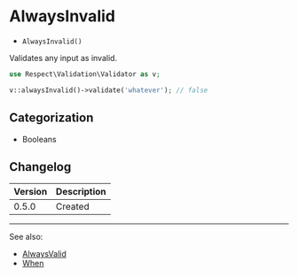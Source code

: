 # AlwaysInvalid

- `AlwaysInvalid()`

Validates any input as invalid.

```php
use Respect\Validation\Validator as v;

v::alwaysInvalid()->validate('whatever'); // false
```

## Categorization

- Booleans

## Changelog

Version | Description
--------|-------------
  0.5.0 | Created

***
See also:

- [AlwaysValid](AlwaysValid.md)
- [When](When.md)
